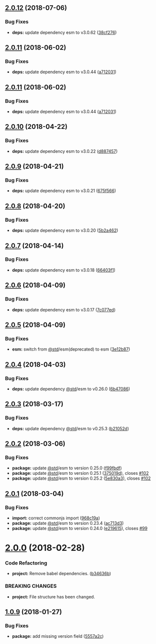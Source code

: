 <a name="2.0.12"></a>
## [2.0.12](https://github.com/genpw/genpw/compare/v2.0.11...v2.0.12) (2018-07-06)


### Bug Fixes

* **deps:** update dependency esm to v3.0.62 ([38cf276](https://github.com/genpw/genpw/commit/38cf276))

<a name="2.0.11"></a>
## [2.0.11](https://github.com/genpw/genpw/compare/v2.0.10...v2.0.11) (2018-06-02)


### Bug Fixes

* **deps:** update dependency esm to v3.0.44 ([a712031](https://github.com/genpw/genpw/commit/a712031))

<a name="2.0.11"></a>
## [2.0.11](https://github.com/genpw/genpw/compare/v2.0.10...v2.0.11) (2018-06-02)


### Bug Fixes

* **deps:** update dependency esm to v3.0.44 ([a712031](https://github.com/genpw/genpw/commit/a712031))

<a name="2.0.10"></a>
## [2.0.10](https://github.com/genpw/genpw/compare/v2.0.9...v2.0.10) (2018-04-22)


### Bug Fixes

* **deps:** update dependency esm to v3.0.22 ([d887457](https://github.com/genpw/genpw/commit/d887457))

<a name="2.0.9"></a>
## [2.0.9](https://github.com/genpw/genpw/compare/v2.0.8...v2.0.9) (2018-04-21)


### Bug Fixes

* **deps:** update dependency esm to v3.0.21 ([675f566](https://github.com/genpw/genpw/commit/675f566))

<a name="2.0.8"></a>
## [2.0.8](https://github.com/genpw/genpw/compare/v2.0.7...v2.0.8) (2018-04-20)


### Bug Fixes

* **deps:** update dependency esm to v3.0.20 ([5b2a462](https://github.com/genpw/genpw/commit/5b2a462))

<a name="2.0.7"></a>
## [2.0.7](https://github.com/genpw/genpw/compare/v2.0.6...v2.0.7) (2018-04-14)


### Bug Fixes

* **deps:** update dependency esm to v3.0.18 ([66403f1](https://github.com/genpw/genpw/commit/66403f1))

<a name="2.0.6"></a>
## [2.0.6](https://github.com/genpw/genpw/compare/v2.0.5...v2.0.6) (2018-04-09)


### Bug Fixes

* **deps:** update dependency esm to v3.0.17 ([7c077ed](https://github.com/genpw/genpw/commit/7c077ed))

<a name="2.0.5"></a>
## [2.0.5](https://github.com/genpw/genpw/compare/v2.0.4...v2.0.5) (2018-04-09)


### Bug Fixes

* **esm:** switch from [@std](https://github.com/std)/esm(deprecated) to esm ([3e12b87](https://github.com/genpw/genpw/commit/3e12b87))

<a name="2.0.4"></a>
## [2.0.4](https://github.com/genpw/genpw/compare/v2.0.3...v2.0.4) (2018-04-03)


### Bug Fixes

* **deps:** update dependency [@std](https://github.com/std)/esm to v0.26.0 ([6b47086](https://github.com/genpw/genpw/commit/6b47086))

<a name="2.0.3"></a>
## [2.0.3](https://github.com/genpw/genpw/compare/v2.0.2...v2.0.3) (2018-03-17)


### Bug Fixes

* **deps:** update dependency [@std](https://github.com/std)/esm to v0.25.3 ([b21052d](https://github.com/genpw/genpw/commit/b21052d))

<a name="2.0.2"></a>
## [2.0.2](https://github.com/genpw/genpw/compare/v2.0.1...v2.0.2) (2018-03-06)


### Bug Fixes

* **package:** update [@std](https://github.com/std)/esm to version 0.25.0 ([f99fbdf](https://github.com/genpw/genpw/commit/f99fbdf))
* **package:** update [@std](https://github.com/std)/esm to version 0.25.1 ([375019d](https://github.com/genpw/genpw/commit/375019d)), closes [#102](https://github.com/genpw/genpw/issues/102)
* **package:** update [@std](https://github.com/std)/esm to version 0.25.2 ([5e830a3](https://github.com/genpw/genpw/commit/5e830a3)), closes [#102](https://github.com/genpw/genpw/issues/102)

<a name="2.0.1"></a>
## [2.0.1](https://github.com/genpw/genpw/compare/v2.0.0...v2.0.1) (2018-03-04)


### Bug Fixes

* **import:** correct commonjs import ([968c19a](https://github.com/genpw/genpw/commit/968c19a))
* **package:** update [@std](https://github.com/std)/esm to version 0.23.4 ([ac713d3](https://github.com/genpw/genpw/commit/ac713d3))
* **package:** update [@std](https://github.com/std)/esm to version 0.24.0 ([e219615](https://github.com/genpw/genpw/commit/e219615)), closes [#99](https://github.com/genpw/genpw/issues/99)

<a name="2.0.0"></a>
# [2.0.0](https://github.com/genpw/genpw/compare/v1.0.9...v2.0.0) (2018-02-28)


### Code Refactoring

* **project:** Remove babel dependencies. ([b34636b](https://github.com/genpw/genpw/commit/b34636b))


### BREAKING CHANGES

* **project:** File structure has been changed.

<a name="1.0.9"></a>
## [1.0.9](https://github.com/genpw/genpw/compare/v1.0.8...v1.0.9) (2018-01-27)


### Bug Fixes

* **package:** add missing version field ([5557a2c](https://github.com/genpw/genpw/commit/5557a2c))
